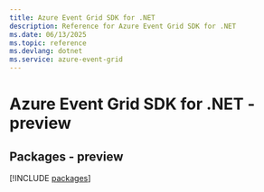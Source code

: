 ```yaml
---
title: Azure Event Grid SDK for .NET
description: Reference for Azure Event Grid SDK for .NET
ms.date: 06/13/2025
ms.topic: reference
ms.devlang: dotnet
ms.service: azure-event-grid
---
```

# Azure Event Grid SDK for .NET - preview
## Packages - preview
[!INCLUDE [packages](event-grid-index.md)]
